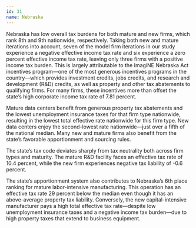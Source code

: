 ```yaml
---
id: 31 
name: Nebraska
---
```


Nebraska has low overall tax burdens for both mature and new firms, which rank 8th and 9th nationwide, respectively. Taking both new and mature iterations into account, seven of the model firm iterations in our study experience a negative effective income tax rate and six experience a zero percent effective income tax rate, leaving only three firms with a positive income tax burden. This is largely attributable to the ImagiNE Nebraska Act incentives program—one of the most generous incentives programs in the country—which provides investment credits, jobs credits, and research and development (R&D) credits, as well as property and other tax abatements to qualifying firms. For many firms, these incentives more than offset the state’s high corporate income tax rate of 7.81 percent.

Mature data centers benefit from generous property tax abatements and the lowest unemployment insurance taxes for that firm type nationwide, resulting in the lowest total effective rate nationwide for this firm type. New data centers enjoy the second-lowest rate nationwide—just over a fifth of the national median. Many new and mature firms also benefit from the state’s favorable apportionment and sourcing rules.

The state’s tax code deviates sharply from tax neutrality both across firm types and maturity. The mature R&D facility faces an effective tax rate of 10.4 percent, while the new firm experiences negative tax liability of -0.6 percent.

The state’s apportionment system also contributes to Nebraska’s 6th place ranking for mature labor-intensive manufacturing. This operation has an effective tax rate 29 percent below the median even though it has an above-average property tax liability. Conversely, the new capital-intensive manufacturer pays a high total effective tax rate—despite low unemployment insurance taxes and a negative income tax burden—due to high property taxes that extend to business equipment.